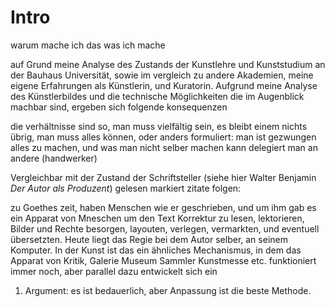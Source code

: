 # Intro


warum mache ich das was ich mache

auf Grund meine Analyse des Zustands der Kunstlehre und Kunststudium an der Bauhaus Universität, sowie im vergleich zu andere Akademien, meine eigene Erfahrungen als Künstlerin, und Kuratorin. Aufgrund meine Analyse des Künstlerbildes und die technische Möglichkeiten die im Augenblick machbar sind, ergeben sich folgende konsequenzen


die verhältnisse sind so, man muss vielfältig sein, es bleibt einem nichts übrig, man muss alles können, oder anders formuliert: man ist gezwungen alles zu machen, und was man nicht selber machen kann delegiert man an andere (handwerker)

Vergleichbar mit der Zustand der Schriftsteller (siehe hier Walter Benjamin *Der Autor als Produzent*) gelesen markiert zitate folgen:

zu Goethes zeit, haben Menschen wie er geschrieben, und um ihm gab es ein Apparat von Mneschen um den Text Korrektur zu lesen, lektorieren, Bilder und Rechte besorgen, layouten, verlegen, vermarkten, und eventuell übersetzten. Heute liegt das Regie bei dem Autor selber, an seinem Komputer. In der Kunst ist das ein ähnliches Mechanismus, in dem das Apparat von Kritik, Galerie Museum Sammler Kunstmesse etc. funktioniert immer noch, aber parallel dazu entwickelt sich ein



1. Argument: es ist bedauerlich, aber Anpassung ist die beste Methode.



